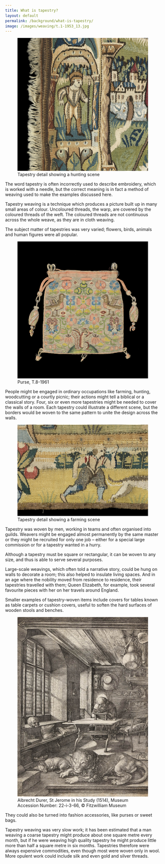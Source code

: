 ```yaml
---
title: What is tapestry?
layout: default
permalink: /background/what-is-tapestry/
image: /images/weaving/t.1-1953_13.jpg
---
```

<div class="text-center">
<figure class="figure">
<img alt="Tapestry detail showing a hunting scene" src="/images/weaving/t.1-1953_13.jpg" />
<figcaption class="fig-caption">Tapestry detail showing a hunting scene</figcaption>
</figure>
</div>

The word tapestry is often incorrectly used to describe embroidery, which is worked with a needle, but the correct meaning is in fact a method of weaving used to make the examples discussed here.

Tapestry weaving is a technique which produces a picture built up in many small areas of colour. Uncoloured threads, the warp, are covered by the coloured threads of the weft. The coloured threads are not continuous across the whole weave, as they are in cloth weaving.

The subject matter of tapestries was very varied; flowers, birds, animals and human figures were all popular.

<div class="text-center">
<figure class="figure">
<img alt="Purse, T.8-1961" src="/images/weaving/t.8-1961_1.jpg" />
<figcaption class="fig-caption">Purse, T.8-1961
</figcaption>
</figure>
</div>

People might be engaged in ordinary occupations like farming, hunting, woodcutting or a courtly picnic; their actions might tell a biblical or a classical story. Four, six or even more tapestries might be needed to cover the walls of a room. Each tapestry could illustrate a different scene, but the borders would be woven to the same pattern to unite the design across the walls.

<div class="text-center">
<figure class="figure">
<img alt="Tapestry detail showing a farming scene" src="/images/weaving/t.7a-1961_11.jpg" class="img-fluid"/>
<figcaption class="fig-caption">Tapestry detail showing a farming scene
</figcaption>
</figure>
</div>


Tapestry was woven by men, working in teams and often organised into guilds. Weavers might be engaged almost permanently by the same master or they might be recruited for only one job – either for a special large commission or for a tapestry wanted in a hurry.

Although a tapestry must be square or rectangular, it can be woven to any size, and thus is able to serve several purposes.

Large-scale weavings, which often told a narrative story, could be hung on walls to decorate a room; this also helped to insulate living spaces. And in an age where the nobility moved from residence to residence, their tapestries travelled with them; Queen Elizabeth, for example, took several favourite pieces with her on her travels around England.

Smaller examples of tapestry-woven items include covers for tables known as table carpets or cushion covers, useful to soften the hard surfaces of wooden stools and benches.

<div class="text-center">
<figure class="figure">
<img alt="Albrecht Durer, St Jerome in his Study (1514)" src="/images/weaving/22_I_3_66_CE.jpeg" class="img-fluid"/>
<figcaption class="fig-caption">Albrecht Durer, St Jerome in his Study (1514),
Museum Accession Number: 22-i-3-66, © Fitzwilliam Museum</figcaption>
</figure>
</div>

They could also be turned into fashion accessories, like purses or sweet bags.

Tapestry weaving was very slow work; it has been estimated that a man weaving a coarse tapestry might produce about one square metre every month, but if he were weaving high quality tapestry he might produce little more than half a square metre in six months. Tapestries therefore were always expensive commodities, even though most were woven only in wool. More opulent work could include silk and even gold and silver threads.
